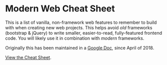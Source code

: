 # Modern Web Cheat Sheet
This is a list of vanilla, non-framework web features to remember to build with when creating new web projects.
This helps avoid *old* frameworks (bootstrap & jQuery) to write smaller, easier-to-read, fully-featured frontend code.
You will likely use it in combination with *modern* frameworks.

Originally this has been maintained in a [Google Doc](https://docs.google.com/document/d/14UXVubbQEP-4PO832kH4HpRE9S3NaVBGhfuQDwh2_Y8/edit#), since April of 2018.

[View the Cheat Sheet](cheat-sheet.md).
